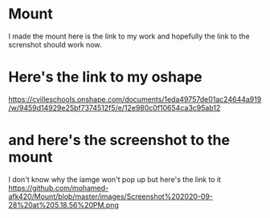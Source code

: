 # Mount
I made the mount
here is the link to my work and hopefully the link to the screnshot should work now.

# Here's the link to my oshape
https://cvilleschools.onshape.com/documents/1eda49757de01ac24644a919/w/9459d14929e25bf7374512f5/e/12e980c0f10654ca3c95ab12
# and here's the screenshot to the mount

I don't know why the iamge won't pop up but here's the link to it
https://github.com/mohamed-afk420/Mount/blob/master/images/Screenshot%202020-09-28%20at%205.18.56%20PM.png
